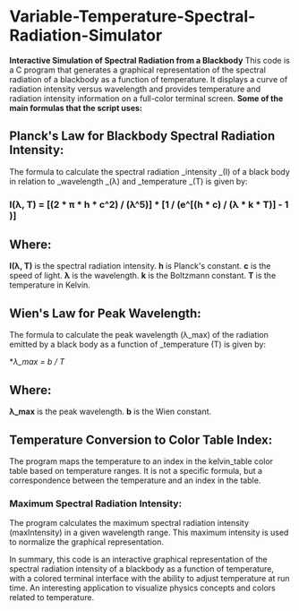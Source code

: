 # Variable-Temperature-Spectral-Radiation-Simulator
**Interactive Simulation of Spectral Radiation from a Blackbody**
 This code is a C program that generates a graphical representation of the spectral radiation of a blackbody as a function of temperature. It displays a curve of radiation intensity versus wavelength and provides temperature and radiation intensity information on a full-color terminal screen.
 **Some of the main formulas that the script uses:**

 ## Planck's Law for Blackbody Spectral Radiation Intensity:
 The formula to calculate the spectral radiation _intensity _(I) of a black body in relation to _wavelength _(λ) and _temperature _(T) is given by:

 ### I(λ, T) = [(2 * π * h * c^2) / (λ^5)] * [1 / (e^[(h * c) / (λ * k * T)] - 1 )]

## Where:

**I(λ, T)** is the spectral radiation intensity.
**h** is Planck's constant.
**c** is the speed of light.
**λ** is the wavelength.
**k** is the Boltzmann constant.
**T** is the temperature in Kelvin.

## Wien's Law for Peak Wavelength:
 The formula to calculate the peak wavelength (λ_max) of the radiation emitted by a black body as a function of _temperature (T) is given by:

**λ_max = b / T*

## Where:
**λ_max** is the peak wavelength.
**b** is the Wien constant.

## Temperature Conversion to Color Table Index:
 The program maps the temperature to an index in the kelvin_table color table based on temperature ranges. It is not a specific formula, but a correspondence between the temperature and an index in the table.

### Maximum Spectral Radiation Intensity:
 The program calculates the maximum spectral radiation intensity (maxIntensity) in a given wavelength range. This maximum intensity is used to normalize the graphical representation.

In summary, this code is an interactive graphical representation of the spectral radiation intensity of a blackbody as a function of temperature, with a colored terminal interface with the ability to adjust temperature at run time. An interesting application to visualize physics concepts and colors related to temperature.
